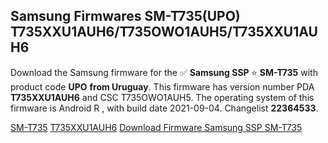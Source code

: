 <h2>Samsung Firmwares SM-T735(UPO) T735XXU1AUH6/T735OWO1AUH5/T735XXU1AUH6</h2>
Download the Samsung firmware for the ✅ <strong>Samsung SSP </strong> ⭐ <strong>SM-T735</strong> with product code <strong>UPO</strong> <strong> from Uruguay</strong>. This firmware has version number PDA <strong>T735XXU1AUH6</strong> and CSC T735OWO1AUH5. The operating system of this firmware is Android R , with build date 2021-09-04. Changelist <strong>22364533</strong>.


[SM-T735](https://samfirm.shop/samsung/model/SM-T735)
[T735XXU1AUH6](https://samfirm.shop/samsung/pda/T735XXU1AUH6)
[Download Firmware Samsung SSP SM-T735](https://samfirm.shop/samsung/firmware/452079)
